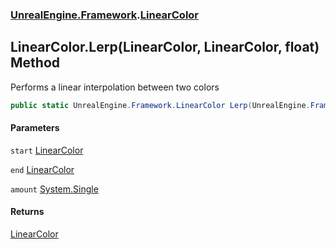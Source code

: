 ### [UnrealEngine.Framework](UnrealEngine_Framework.md 'UnrealEngine.Framework').[LinearColor](LinearColor.md 'UnrealEngine.Framework.LinearColor')
## LinearColor.Lerp(LinearColor, LinearColor, float) Method
Performs a linear interpolation between two colors  
```csharp
public static UnrealEngine.Framework.LinearColor Lerp(UnrealEngine.Framework.LinearColor start, UnrealEngine.Framework.LinearColor end, float amount);
```
#### Parameters
<a name='UnrealEngine_Framework_LinearColor_Lerp(UnrealEngine_Framework_LinearColor_UnrealEngine_Framework_LinearColor_float)_start'></a>
`start` [LinearColor](LinearColor.md 'UnrealEngine.Framework.LinearColor')  
  
<a name='UnrealEngine_Framework_LinearColor_Lerp(UnrealEngine_Framework_LinearColor_UnrealEngine_Framework_LinearColor_float)_end'></a>
`end` [LinearColor](LinearColor.md 'UnrealEngine.Framework.LinearColor')  
  
<a name='UnrealEngine_Framework_LinearColor_Lerp(UnrealEngine_Framework_LinearColor_UnrealEngine_Framework_LinearColor_float)_amount'></a>
`amount` [System.Single](https://docs.microsoft.com/en-us/dotnet/api/System.Single 'System.Single')  
  
#### Returns
[LinearColor](LinearColor.md 'UnrealEngine.Framework.LinearColor')  
